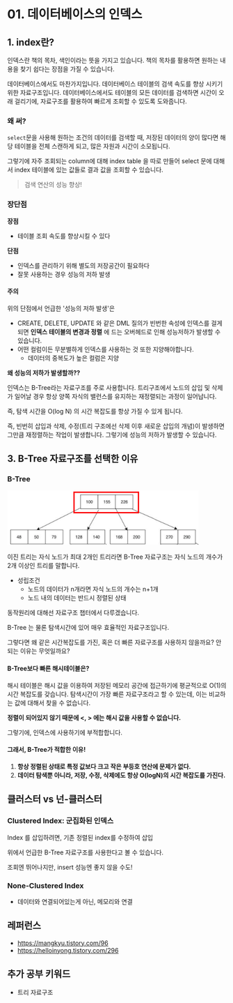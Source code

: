 # 01. 데이터베이스의 인덱스



## 1. index란?

인덱스란 책의 목차, 색인이라는 뜻을 가지고 있습니다.
책의 목차를 활용하면 원하는 내용을 찾기 쉽다는 장점을 가질 수 있습니다. 

데이터베이스에서도 마찬가지입니다. 데이터베이스 테이블의 검색 속도를 향상 시키기위한 자료구조입니다.
데이터베이스에서도 테이블의 모든 데이터를 검색하면 시간이 오래 걸리기에, 자료구조를 활용하여 빠르게 조회할 수 있도록 도와줍니다.



### 왜 써?

`select`문을 사용해 원하는 조건의 데이터를 검색할 때, 
저장된 데이터의 양이 많다면 해당 테이블을 전체 스캔하게 되고, 많은 자원과 시간이 소모됩니다.

그렇기에 자주 조회되는 column에 대해 index table 을 따로 만들어 select 문에 대해서 index 테이블에 있는 값들로 결과 값을 조회할 수 있습니다. 

> 검색 연산의 성능 향상!



### 장단점

**장점**

- 테이블 조회 속도를 향상시킬 수 있다

**단점**

- 인덱스를 관리하기 위해 별도의 저장공간이 필요하다
- 잘못 사용하는 경우 성능의 저하 발생



#### 주의

위의 단점에서 언급한 '성능의 저하 발생'은 

- CREATE, DELETE, UPDATE 와 같은 DML 질의가 빈번한 속성에 인덱스를 걸게 되면 
  **인덱스 테이블의 변경과 정렬** 에 드는 오버헤드로 인해 성능저하가 발생할 수 있습니다.
- 어떤 컬럼이든 무분별하게 인덱스를 사용하는 것 또한 지양해야합니다.
  - 데이터의 중복도가 높은 컬럼은 지양



**왜 성능의 저하가 발생할까??**

인덱스는 B-Tree라는 자료구조를 주로 사용합니다.
트리구조에서 노드의 삽입 및 삭제가 일어날 경우 
항상 양쪽 자식의 밸런스를 유지하는 재정렬되는 과정이 일어납니다.

즉, 탐색 시간을 O(log N) 의 시간 복잡도를 항상 가질 수 있게 됩니다.

즉, 빈번히 삽입과 삭제, 수정(트리 구조에선 삭제 이후 새로운 삽입의 개념)이 발생하면
그만큼 재정렬하는 작업이 발생합니다. 그렇기에 성능의 저하가 발생할 수 있습니다.





## 3. B-Tree 자료구조를 선택한 이유

### B-Tree

![img](../assets/database/01_b_tree.png)

이진 트리는 자식 노드가 최대 2개인 트리라면
B-Tree 자료구조는 자식 노드의 개수가 2개 이상인 트리를 말합니다. 

- 성립조건
  - 노드의 데이터가 n개라면 자식 노드의 개수는 n+1개
  - 노드 내의 데이터는 반드시 정렬된 상태

동작원리에 대해선 자료구조 챕터에서 다루겠습니다.



B-Tree 는 물론 탐색시간에 있어 매우 효율적인 자료구조입니다.

그렇다면 왜 같은 시간복잡도를 가진, 혹은 더 빠른 자료구조를 사용하지 않을까요?
안되는 이유는 무엇일까요?



#### B-Tree보다 빠른 해시테이블은?

해시 테이블은 해시 값을 이용하여 저장된 메모리 공간에 접근하기에 평균적으로 O(1)의 시간 복잡도를 갖습니다. 
탐색시간이 가장 빠른 자료구조라고 할 수 있는데, 
이는 비교하는 값에 대해서 찾을 수 없습니다.

**정렬이 되어있지 않기 때문에 <, > 에는 해시 값을 사용할 수 없습니다.**

그렇기에, 인덱스에 사용하기에 부적합합니다.



#### 그래서, B-Tree가 적합한 이유!

1. **항상 정렬된 상태로 특정 값보다 크고 작은 부등호 연산에 문제가 없다.**
2. **데이터 탐색뿐 아니라, 저장, 수정, 삭제에도 항상 O(logN)의 시간 복잡도를 가진다.**



## 클러스터 vs 넌-클러스터



### Clustered Index: 군집화된 인덱스

Index 를 삽입하려면, 기존 정렬된 index를 수정하여 삽입

위에서 언급한 B-Tree 자료구조를 사용한다고 볼 수 있습니다.

조회엔 뛰어나지만, insert 성능엔 좋지 않을 수도!



### None-Clustered Index

- 데이터와 연결되어있는게 아닌, 메모리와 연결













## 레퍼런스

- https://mangkyu.tistory.com/96
- https://helloinyong.tistory.com/296







## 추가 공부 키워드

- 트리 자료구조